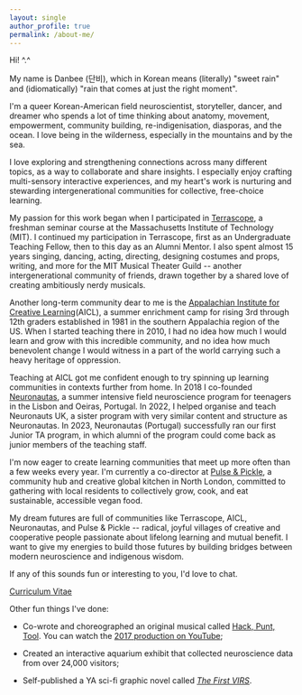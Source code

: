 ```yaml
---
layout: single
author_profile: true
permalink: /about-me/
---
```


Hi! ^.^

My name is Danbee (단비), which in Korean means (literally) "sweet rain" and (idiomatically) "rain that comes at just the right moment". 

I'm a queer Korean-American field neuroscientist, storyteller, dancer, and dreamer who spends a lot of time thinking about anatomy, movement, empowerment, community building, re-indigenisation, diasporas, and the ocean. I love being in the wilderness, especially in the mountains and by the sea.

I love exploring and strengthening connections across many different topics, as a way to collaborate and share insights. I especially enjoy crafting multi-sensory interactive experiences, and my heart's work is nurturing and stewarding intergenerational communities for collective, free-choice learning.

My passion for this work began when I participated in [Terrascope](https://terrascope.mit.edu/), a freshman seminar course at the Massachusetts Institute of Technology (MIT). I continued my participation in Terrascope, first as an Undergraduate Teaching Fellow, then to this day as an Alumni Mentor. I also spent almost 15 years singing, dancing, acting, directing, designing costumes and props, writing, and more for the MIT Musical Theater Guild -- another intergenerational community of friends, drawn together by a shared love of creating ambitiously nerdy musicals.<br/>

Another long-term community dear to me is the [Appalachian Institute for Creative Learning](https://appalachianinstitute.org/)(AICL), a summer enrichment camp for rising 3rd through 12th graders established in 1981 in the southern Appalachia region of the US. When I started teaching there in 2010, I had no idea how much I would learn and grow with this incredible community, and no idea how much benevolent change I would witness in a part of the world carrying such a heavy heritage of oppression. 

Teaching at AICL got me confident enough to try spinning up learning communities in contexts further from home. In 2018 I co-founded [Neuronautas](https://gulbenkian.pt/academias/videos/fundacao-champalimaud/), a summer intensive field neuroscience program for teenagers in the Lisbon and Oeiras, Portugal. In 2022, I helped organise and teach Neuronauts UK, a sister program with very similar content and structure as Neuronautas. In 2023, Neuronautas (Portugal) successfully ran our first Junior TA program, in which alumni of the program could come back as junior members of the teaching staff.

I'm now eager to create learning communities that meet up more often than a few weeks every year. I'm currently a co-director at [Pulse \& Pickle](https://pulseandpickle.github.io/), a community hub and creative global kitchen in North London, committed to gathering with local residents to collectively grow, cook, and eat sustainable, accessible vegan food. 

My dream futures are full of communities like Terrascope, AICL, Neuronautas, and Pulse & Pickle -- radical, joyful villages of creative and cooperative people passionate about lifelong learning and mutual benefit. I want to give my energies to build those futures by building bridges between modern neuroscience and indigenous wisdom. 

If any of this sounds fun or interesting to you, I'd love to chat.

[Curriculum Vitae](/assets/files/CV_Illustrator/2024_CV_DanbeeKim.pdf)<br/>

Other fun things I've done:

 - Co-wrote and choreographed an original musical called [Hack, Punt, Tool](https://hackpunttool.com/). You can watch the [2017 production on YouTube](https://youtu.be/IPpqXyo4jhM);

 - Created an interactive aquarium exhibit that collected neuroscience data from over 24,000 visitors;

 - Self-published a YA sci-fi graphic novel called [_The First VIRS_](/VIRS).
